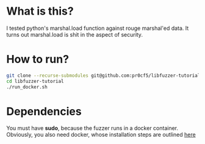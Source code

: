 # What is this?
I tested python's marshal.load function against rouge marshal'ed data.
It turns out marshal.load is shit in the aspect of security.

# How to run?
```bash
git clone --recurse-submodules git@github.com:pr0cf5/libfuzzer-tutorial.git
cd libfuzzer-tutorial
./run_docker.sh
```

# Dependencies
You must have **sudo**, because the fuzzer runs in a docker container.
Obviously, you also need docker, whose installation steps are outlined [here](https://docs.docker.com/install/linux/docker-ce/ubuntu/)
